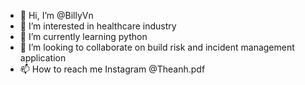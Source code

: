 - 👋 Hi, I’m @BillyVn
- 👀 I’m interested in healthcare industry 
- 🌱 I’m currently learning python
- 💞️ I’m looking to collaborate on build risk and incident management application 
- 📫 How to reach me Instagram @Theanh.pdf
